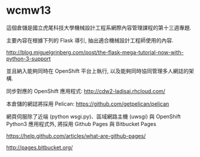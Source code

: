 # wcmw13

這個倉儲是國立虎尾科技大學機械設計工程系網際內容管理課程的第十三週專題.

主要內容在根據下列的 Flask 導引, 抽出適合機械設計工程師使用的內容.

http://blog.miguelgrinberg.com/post/the-flask-mega-tutorial-now-with-python-3-support

並且納入能夠同時在 OpenShift 平台上執行, 以及能夠同時協同管理多人網誌的架構.

同步對應的 OpenShift 應用程式: http://cdw2-ladisai.rhcloud.com/

本倉儲的網誌將採用 Pelican: https://github.com/getpelican/pelican

網頁伺服除了近端 (python wsgi.py)、區域網路主機 (uwsgi) 與 OpenShift Python3 應用程式外, 將採用 Github Pages 與 Bitbucket Pages

https://help.github.com/articles/what-are-github-pages/

http://pages.bitbucket.org/